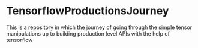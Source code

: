 # TensorflowProductionsJourney
This is a repository in which the journey of going through the simple tensor manipulations up to building production level APIs with the help of tensorflow
